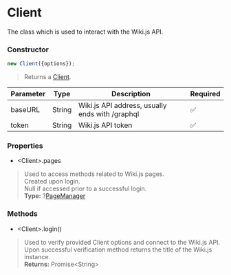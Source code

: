# Client
The class which is used to interact with the Wiki.js API.

### Constructor
```js
new Client({options});
```

> Returns a [Client](/classes/client).

|Parameter|Type|Description|Required
---|---|---|---
|baseURL|String|Wiki.js API address, usually ends with /graphql|✅
|token|String|Wiki.js API token|✅

### Properties
- &lt;Client&gt;.pages<br>
> Used to access methods related to Wiki.js pages.<br>
> Created upon login.<br>
> Null if accessed prior to a successful login.<br>
> **Type:** ?[PageManager](/classes/pagemanager)

### Methods
- &lt;Client&gt;.login()
> Used to verify provided Client options and connect to the Wiki.js API.<br>
> Upon successful verification method returns the title of the Wiki.js instance.<br>
> **Returns:** Promise&lt;String&gt;
